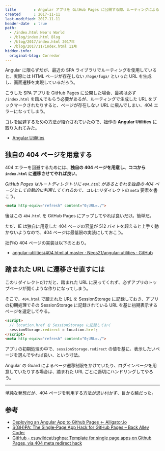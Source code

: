 ```yaml
---
title        : Angular アプリを GitHub Pages に公開する際、ルーティングによる 404 を回避する
created      : 2017-11-11
last-modified: 2017-11-11
header-date  : true
path:
  - /index.html Neo's World
  - /blog/index.html Blog
  - /blog/2017/index.html 2017年
  - /blog/2017/11/index.html 11月
hidden-info:
  original-blog: Corredor
---
```


Angular に限らずだが、最近の SPA ライブラリでルーティングを使用していると、実際には HTML ページが存在しない `/hoge/fuga/` といった URL を生成し、画面遷移を実現しているだろう。

こうした SPA アプリを GitHub Pages に公開した場合、最初は必ず `/index.html` を踏んでもらう必要があるが、ルーティングで生成した URL をブックマークされたりすると、ページが存在しない URL に飛んでしまい、404 エラーになってしまう。

コレを回避するための方法が紹介されていたので、拙作の **Angular Utilities** に取り入れてみた。

- [Angular Utilities](https://neos21.github.io/angular-utilities/index)

## 独自の 404 ページを用意する

404 エラーを回避するためには、**独自の 404 ページを用意し、ココから `index.html` に遷移させてやれば良い**。

*GitHub Pages はルートディレクトリに `404.html` があるとそれを独自の 404 ページとして自動的に利用してくれる*ので、コレにリダイレクトの `meta` 要素を書こう。

```html
<meta http-equiv="refresh" content="0;URL=./">
```

後はこの `404.html` を GitHub Pages にアップしてやれば良いだけ。簡単だ。

ただ、IE は独自に用意した 404 ページの容量が 512 バイトを超えると上手く動かないようなので、404 ページは最低限の実装にしておこう。

拙作の 404 ページの実装は以下のとおり。

- [angular-utilities/404.html at master · Neos21/angular-utilities · GitHub](https://github.com/Neos21/angular-utilities/blob/master/src/404.html)

## 踏まれた URL に遷移させ直すには

このリダイレクトだけだと、踏まれた URL に戻ってくれず、必ずアプリのトップページが開くような作りになってしまう。

そこで、`404.html` で踏まれた URL を SessionStorage に記録しておき、アプリの初期処理でその SessionStorage に記録されている URL を基に初期表示するページを選定してやる。

```html
<script>
  // location.href を SessionStorage に記録しておく
  sessionStorage.redirect = location.href;
</script>
<meta http-equiv="refresh" content="0;URL=./">
```

アプリの初期処理の中で、`sessionStorage.redirect` の値を基に、表示したいページを選んでやれば良い、という寸法。

Angular の Guard によるページ遷移制限をかけていたり、ログインページを用意していたりする場合は、踏まれた URL ごとに適切にハンドリングしてやろう。

-----

単純な発想だが、404 ページを利用する方法が思い付かず、目から鱗だった。

## 参考

- [Deploying an Angular App to Github Pages ← Alligator.io](https://alligator.io/angular/deploying-angular-app-github-pages/)
- [S(GH)PA: The Single-Page App Hack for GitHub Pages – Back Alley Coder](http://www.backalleycoder.com/2016/05/13/sghpa-the-single-page-app-hack-for-github-pages/)
- [GitHub - csuwildcat/sghpa: Template for single page apps on Github Pages, via 404 meta redirect hack](https://github.com/csuwildcat/sghpa)
